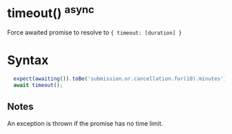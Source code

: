# timeout() <sup>async</sup>

Force awaited promise to resolve to `{ timeout: [duration] }`

# Syntax

```js
  expect(awaiting()).toBe('submission.or.cancellation.for(10).minutes');
  await timeout();
```

## Notes

An exception is thrown if the promise has no time limit.
